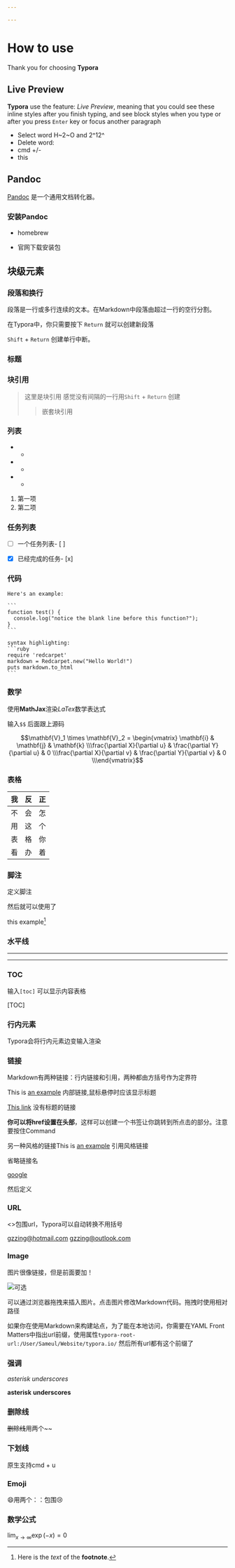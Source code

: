 ```yaml
---

---
```




# How to use

Thank you for choosing **Typora** 

## Live Preview

**Typora** use the feature: *Live Preview*, meaning that you could see these inline styles after you finish typing, and see block styles when you type or after you press `Enter` key or focus another paragraph

- Select word H~2~O and 2^12^ 
- Delete word: 
- cmd +/-
- this

## Pandoc

[Pandoc](http://pandoc.org/) 是一个通用文档转化器。

### 安装Pandoc

- homebrew


- 官网下载安装包



## 块级元素

### 段落和换行

段落是一行或多行连续的文本。在Markdown中段落由超过一行的空行分割。

在Typora中，你只需要按下 `Return` 就可以创建新段落

`Shift` + `Return` 创建单行中断。

### 标题

### 块引用

> 这里是块引用
> 感觉没有间隔的一行用`Shift` + `Return` 创建
>
> > 嵌套块引用

### 列表

- *
- -
- +

1. 第一项
2. 第二项

### 任务列表

- [ ] 一个任务列表-  [ ]


- [x] 已经完成的任务- [x]

### 代码

```gfm
Here's an example:

​```
function test() {
  console.log("notice the blank line before this function?");
}
​```

syntax highlighting:
​```ruby
require 'redcarpet'
markdown = Redcarpet.new("Hello World!")
puts markdown.to_html
​```
```

### 数学

使用**MathJax**渲染*LaTex*数学表达式

输入`$$` 后面跟上源码

$$\mathbf{V}_1 \times \mathbf{V}_2 =  \begin{vmatrix} \mathbf{i} & \mathbf{j} & \mathbf{k} \\\frac{\partial X}{\partial u} &  \frac{\partial Y}{\partial u} & 0 \\\frac{\partial X}{\partial v} &  \frac{\partial Y}{\partial v} & 0 \\\end{vmatrix}$$

### 表格

| 我    | 反    | 正    |
| :--- | ---- | ---- |
| 不    | 会    | 怎    |
| 用    | 这    | 个    |
| 表    | 格    | 你    |
| 看    | 办    | 着    |

### 脚注

定义脚注

[^footnote]: Here is the *text* of the **footnote**.

然后就可以使用了

this example[^footnote]

### 水平线

***

---

### TOC

输入`[toc]` 可以显示内容表格

[TOC]

### 行内元素

Typora会将行内元素边变输入渲染

### 链接

Markdown有两种链接：行内链接和引用，两种都由方括号作为定界符

This is [an example](http://www.baidu.com/ "标题") 内部链接,鼠标悬停时应该显示标题

[This link](http://www.baidu.com/) 没有标题的链接

**你可以将href设置在头部**，这样可以创建一个书签让你跳转到所点击的部分。注意要按住Command

另一种风格的链接This is [an example][id] 引用风格链接

[id]: http://www.baidu.com

省略链接名

[google][]

然后定义

[google]: http://www.google.com

### URL

<>包围url，Typora可以自动转换不用括号

<gzzing@hotmail.com> gzzing@outlook.com

### Image

图片很像链接，但是前面要加！

![可选](http://cdn1.tnwcdn.com/wp-content/blogs.dir/1/files/2016/05/Tim-Cook-Neelie-Kroes-Startupfest-1592x796.jpg)

可以通过浏览器拖拽来插入图片。点击图片修改Markdown代码。拖拽时使用相对路径

如果你在使用Markdown来构建站点，为了能在本地访问，你需要在YAML Front Matters中指出url前缀，使用属性`typora-root-url:/User/Sameul/Website/typora.io/` 然后所有url都有这个前缀了

### 强调

*asterisk* _underscores_ 

**asterisk** __underscores__

### 删除线

~~删除线~~用两个~~

### 下划线

原生支持cmd + u

### Emoji

:smile:用两个：：包围:cry:

### 数学公式

$\lim_{x \to \infty}\exp(-x) = 0$

